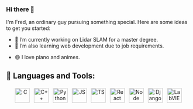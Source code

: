 ### Hi there 👋
I'm Fred, an ordinary guy pursuing something special.
Here are some ideas to get you started:

- 🔭 I’m currently working on Lidar SLAM for a master degree.
- 🌱 I’m also learning web development due to job requirements.
<!-- - 📫 How to reach me: ... -->
- 😄 I love piano and animes. 

## 🧰 Languages and Tools:
<!-- c/c++, python -->
<!-- JS/TS React Node django -->
<!-- Labview -->
<p align="center">
<img src="https://img.shields.io/badge/C-A8B9CC?style=for-the-badge&logo=c&logoColor=white" alt="C" height="40" style="vertical-align:top; margin:4px">
<img src="https://img.shields.io/badge/C++-00599C?style=for-the-badge&logo=c%2B%2B&logoColor=white" alt="C++" height="40" style="vertical-align:top; margin:4px">
<img src="https://img.shields.io/badge/Python-3776AB?style=for-the-badge&logo=python&logoColor=white" alt="Python" height="40" style="vertical-align:top; margin:4px">
<img src="https://img.shields.io/badge/JavaScript-F7DF1E?style=for-the-badge&logo=javascript&logoColor=white" alt="JS" height="40" style="vertical-align:top; margin:4px">
<img src="https://img.shields.io/badge/TypeScript-3776AB?style=for-the-badge&logo=typescript&logoColor=white" alt="TS" height="40" style="vertical-align:top; margin:4px">
<img src="https://img.shields.io/badge/React-3776AB?style=for-the-badge&logo=react&logoColor=white" alt="React" height="40" style="vertical-align:top; margin:4px">
<img src="https://img.shields.io/badge/NodeJS-3776AB?style=for-the-badge&logo=nodejs&logoColor=white" alt="Node" height="40" style="vertical-align:top; margin:4px">
<img src="https://img.shields.io/badge/Django-092E20?style=for-the-badge&logo=django&logoColor=white" alt="Django" height="40" style="vertical-align:top; margin:4px">
<img src="https://img.shields.io/badge/LabVIEW-FFDB00?style=for-the-badge&logo=labview&logoColor=white" alt="LabVIEW" height="40" style="vertical-align:top; margin:4px">
</p>


